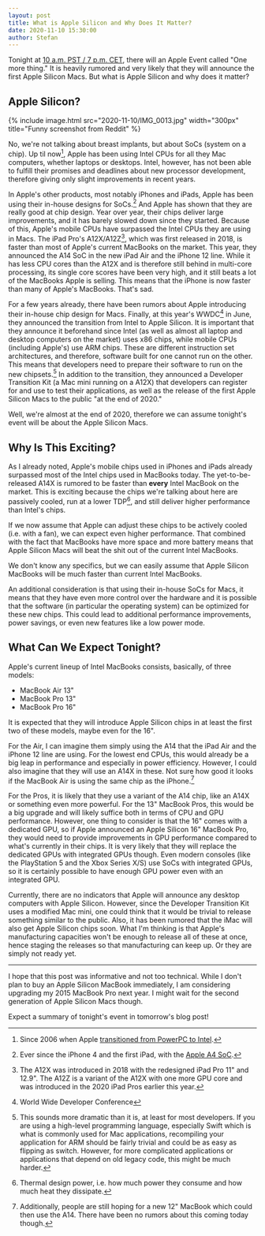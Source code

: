 ```yaml
---
layout: post
title: What is Apple Silicon and Why Does It Matter?
date: 2020-11-10 15:30:00
author: Stefan
---
```


Tonight at [10 a.m. PST / 7 p.m. CET](https://www.timeanddate.com/worldclock/fixedtime.html?msg=Apple+Event&iso=20201110T1800), there will an Apple Event called "One more thing." It is heavily rumored and very likely that they will announce the first Apple Silicon Macs. But what is Apple Silicon and why does it matter?

## Apple Silicon?
{% include image.html src="2020-11-10/IMG_0013.jpg" width="300px" title="Funny screenshot from Reddit" %}

No, we're not talking about breast implants, but about SoCs (system on a chip). Up til now[^1], Apple has been using Intel CPUs for all they Mac computers, whether laptops or desktops. Intel, however, has not been able to fulfill their promises and deadlines about new processor development, therefore giving only slight improvements in recent years.

In Apple's other products, most notably iPhones and iPads, Apple has been using their in-house designs for SoCs.[^2] And Apple has shown that they are really good at chip design. Year over year, their chips deliver large improvements, and it has barely slowed down since they started. Because of this, Apple's mobile CPUs have surpassed the Intel CPUs they are using in Macs. The iPad Pro's A12X/A12Z[^3], which was first released in 2018, is faster than most of Apple's current MacBooks on the market. This year, they announced the A14 SoC in the new iPad Air and the iPhone 12 line. While it has less CPU cores than the A12X and is therefore still behind in multi-core processing, its single core scores have been very high, and it still beats a lot of the MacBooks Apple is selling. This means that the iPhone is now faster than many of Apple's MacBooks. That's sad.

For a few years already, there have been rumors about Apple introducing their in-house chip design for Macs. Finally, at this year's WWDC[^4] in June, they announced the transition from Intel to Apple Silicon. It is important that they announce it beforehand since Intel (as well as almost all laptop and desktop computers on the market) uses x86 chips, while mobile CPUs (including Apple's) use ARM chips. These are different instruction set architectures, and therefore, software built for one cannot run on the other. This means that developers need to prepare their software to run on the new chipsets.[^5] In addition to the transition, they announced a Developer Transition Kit (a Mac mini running on a A12X) that developers can register for and use to test their applications, as well as the release of the first Apple Silicon Macs to the public "at the end of 2020."

Well, we're almost at the end of 2020, therefore we can assume tonight's event will be about the Apple Silicon Macs.

## Why Is This Exciting?
As I already noted, Apple's mobile chips used in iPhones and iPads already surpassed most of the Intel chips used in MacBooks today. The yet-to-be-released A14X is rumored to be faster than **every** Intel MacBook on the market. This is exciting because the chips we're talking about here are passively cooled, run at a lower TDP[^6], and still deliver higher performance than Intel's chips.

If we now assume that Apple can adjust these chips to be actively cooled (i.e. with a fan), we can expect even higher performance. That combined with the fact that MacBooks have more space and more battery means that Apple Silicon Macs will beat the shit out of the current Intel MacBooks.

We don't know any specifics, but we can easily assume that Apple Silicon MacBooks will be much faster than current Intel  MacBooks.

An additional consideration is that using their in-house SoCs for Macs, it means that they have even more control over the hardware and it is possible that the software (in particular the operating system) can be optimized for these new chips. This could lead to additional performance improvements, power savings, or even new features like a low power mode.

## What Can We Expect Tonight?
Apple's current lineup of Intel MacBooks consists, basically, of three models:
- MacBook Air 13"
- MacBook Pro 13"
- MacBook Pro 16"

It is expected that they will introduce Apple Silicon chips in at least the first two of these models, maybe even for the 16".

For the Air, I can imagine them simply using the A14 that the iPad Air and the iPhone 12 line are using. For the lowest end CPUs, this would already be a big leap in performance and especially in power efficiency. However, I could also imagine that they will use an A14X in these. Not sure how good it looks if the MacBook Air is using the same chip as the iPhone.[^7]

For the Pros, it is likely that they use a variant of the A14 chip, like an A14X or something even more powerful. For the 13" MacBook Pros, this would be a big upgrade and will likely suffice both in terms of CPU and GPU performance. However, one thing to consider is that the 16" comes with a dedicated GPU, so if Apple announced an Apple Silicon 16" MacBook Pro, they would need to provide improvements in GPU performance compared to what's currently in their chips. It is very likely that they will replace the dedicated GPUs with integrated GPUs though. Even modern consoles (like the PlayStation 5 and the Xbox Series X/S) use SoCs with integrated GPUs, so it is certainly possible to have enough GPU power even with an integrated GPU.

Currently, there are no indicators that Apple will announce any desktop computers with Apple Silicon. However, since the Developer Transition Kit uses a modified Mac mini, one could think that it would be trivial to release something similar to the public. Also, it has been rumored that the iMac will also get Apple Silicon chips soon. What I'm thinking is that Apple's manufacturing capacities won't be enough to release all of these at once, hence staging the releases so that manufacturing can keep up. Or they are simply not ready yet.

---

I hope that this post was informative and not too technical. While I don't plan to buy an Apple Silicon MacBook immediately, I am considering upgrading my 2015 MacBook Pro next year. I might wait for the second generation of Apple Silicon Macs though.

Expect a summary of tonight's event in tomorrow's blog post!

[^1]: Since 2006 when Apple [transitioned from PowerPC to Intel](https://en.wikipedia.org/wiki/Mac_transition_to_Intel_processors).
[^2]: Ever since the iPhone 4 and the first iPad, with the [Apple A4 SoC](https://en.wikipedia.org/wiki/Apple_A4).
[^3]: The A12X was introduced in 2018 with the redesigned iPad Pro 11" and 12.9". The A12Z is a variant of the A12X with one more GPU core and was introduced in the 2020 iPad Pros earlier this year.
[^4]: World Wide Developer Conference
[^5]: This sounds more dramatic than it is, at least for most developers. If you are using a high-level programming language, especially Swift which is what is commonly used for Mac applications, recompiling your application for ARM should be fairly trivial and could be as easy as flipping as switch. However, for more complicated applications or applications that depend on old legacy code, this might be much harder.
[^6]: Thermal design power, i.e. how much power they consume and how much heat they dissipate.
[^7]: Additionally, people are still hoping for a new 12" MacBook which could then use the A14. There have been no rumors about this coming today though.
